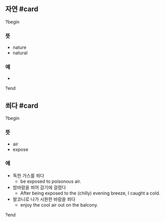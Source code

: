 ## 자연 #card
?begin
### 뜻
- nature
- natural
### 예
-
<!--SR:!2025-10-22,71,272-->
?end


## 쐬다 #card
?begin
### 뜻
- air
- expose
### 예
- 독한 가스를 쐬다
	- be exposed to poisonous air.
- 밤바람을 쐬어 감기에 걸렸다
	- After being exposed to the (chilly) evening breeze, I caught a cold.
- 발코니로 나가 시원한 바람을 쐬다
	- enjoy the cool air out on the balcony.
<!--SR:!2025-09-21,1,250-->
?end

